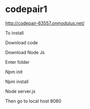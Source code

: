 # codepair1


http://codepair-63557.onmodulus.net/


To install 

Download code

Download Node Js

Enter folder

Npm init

Npm install

Node server.js

Then go to local host 8080

